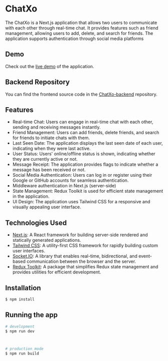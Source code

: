 # ChatXo

The ChatXo is a Next.js application that allows two users to communicate with each other through real-time chat. It provides features such as friend management, allowing users to add, delete, and search for friends. The application supports authentication through social media platforms

## Demo

Check out the [live demo](https://app-chat-psi.vercel.app/) of the application.

## Backend Repository

You can find the frontend source code in the [ChatXo-backend](https://github.com/mahmodghnaj/chatXo-backend) repository.

## Features

- Real-time Chat: Users can engage in real-time chat with each other, sending and receiving messages instantly.
- Friend Management: Users can add friends, delete friends, and search for friends to initiate chats with them.
- Last Seen Date: The application displays the last seen date of each user, indicating when they were last active.
- User Status: Users' online/offline status is shown, indicating whether they are currently active or not.
- Message Receipt: The application provides flags to indicate whether a message has been received or not.
- Social Media Authentication: Users can log in or register using their Google or GitHub accounts for seamless authentication.
- Middleware authentication in Next.js (server-side)
- State Management: Redux Toolkit is used for efficient state management in the application.
- UI Design: The application uses Tailwind CSS for a responsive and visually appealing user interface.

## Technologies Used

- [Next.js](https://nextjs.org/): A React framework for building server-side rendered and statically generated applications.
- [Tailwind CSS](https://tailwindcss.com/): A utility-first CSS framework for rapidly building custom user interfaces.
- [Socket.IO](https://socket.io/): A library that enables real-time, bidirectional, and event-based communication between the browser and the server.
- [Redux Toolkit](https://redux-toolkit.js.org/): A package that simplifies Redux state management and provides utilities for efficient development.

## Installation

```bash
$ npm install
```

## Running the app

```bash
# development
$ npm run dev



# production mode
$ npm run build
```
